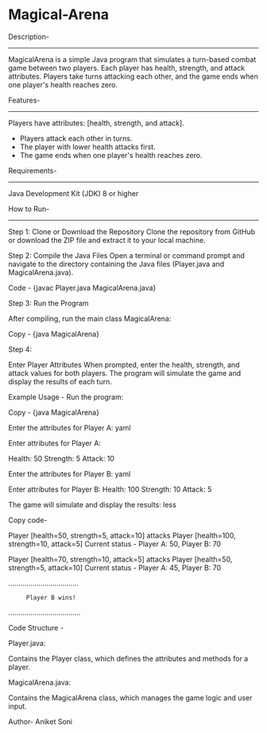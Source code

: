 # Magical-Arena

Description- 
******************************************************************************************************************

MagicalArena is a simple Java program that simulates a turn-based combat game between two players. 
Each player has health, strength, and attack attributes. 
Players take turns attacking each other, and the game ends when one player's health reaches zero.



Features- 
******************************************************************************************************************

Players have attributes: [health, strength, and attack].

- Players attack each other in turns.
- The player with lower health attacks first.
- The game ends when one player's health reaches zero.




Requirements- 
******************************************************************************************************************

Java Development Kit (JDK) 8 or higher




How to Run-
******************************************************************************************************************

Step 1: Clone or Download the Repository
Clone the repository from GitHub or download the ZIP file and extract it to your local machine.

Step 2: Compile the Java Files
Open a terminal or command prompt and navigate to the directory containing the Java files (Player.java and MagicalArena.java).

Code - {javac Player.java MagicalArena.java}



Step 3: Run the Program

After compiling, run the main class MagicalArena:

Copy - {java MagicalArena}




Step 4: 

Enter Player Attributes
When prompted, enter the health, strength, and attack values for both players. 
The program will simulate the game and display the results of each turn.

Example Usage - 
Run the program:

Copy - {java MagicalArena}

Enter the attributes for Player A: yaml

Enter attributes for Player A:

Health: 50
Strength: 5
Attack: 10


Enter the attributes for Player B: yaml

Enter attributes for Player B:
Health: 100
Strength: 10
Attack: 5


The game will simulate and display the results: less


Copy code- 

Player [health=50, strength=5, attack=10] attacks Player [health=100, strength=10, attack=5]
Current status - Player A: 50, Player B: 70

Player [health=70, strength=10, attack=5] attacks Player [health=50, strength=5, attack=10]
Current status - Player A: 45, Player B: 70

...................................

         Player B wins!

....................................



Code Structure - 


Player.java: 

Contains the Player class, which defines the attributes and methods for a player.

MagicalArena.java: 

Contains the MagicalArena class, which manages the game logic and user input.

Author- 
Aniket Soni
